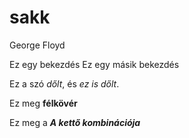 # sakk
George Floyd

Ez egy bekezdés
Ez egy másik bekezdés

Ez a szó *dőlt*, és _ez is dőlt_.

Ez meg **félkövér**

Ez meg a _**A kettő kombinációja**_

